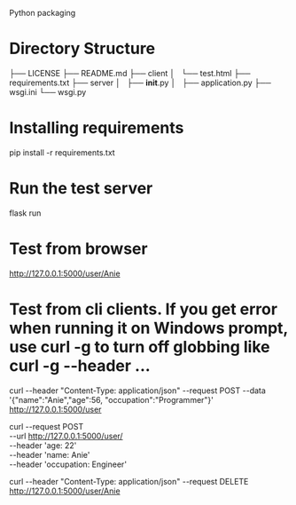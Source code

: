 Python packaging

# Directory Structure
├── LICENSE
├── README.md
├── client
│   └── test.html
├── requirements.txt
├── server
│   ├── __init__.py
│   ├── application.py
├── wsgi.ini
└── wsgi.py

# Installing requirements
pip install -r requirements.txt

# Run the test server
flask run

# Test from browser
http://127.0.0.1:5000/user/Anie

# Test from cli clients. If you get error when running it on Windows prompt, use curl -g to turn off globbing like curl -g --header ...
curl --header "Content-Type: application/json" --request POST --data '{"name":"Anie","age":56, "occupation":"Programmer"}' http://127.0.0.1:5000/user

curl --request POST \
  --url http://127.0.0.1:5000/user/ \
  --header 'age: 22' \
  --header 'name: Anie' \
  --header 'occupation: Engineer'
  
curl --header "Content-Type: application/json" --request DELETE http://127.0.0.1:5000/user/Anie
